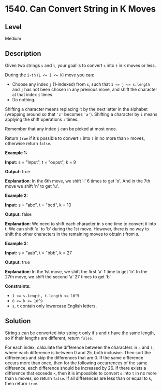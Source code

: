 # 1540. Can Convert String in K Moves
## Level
Medium

## Description
Given two strings `s` and `t`, your goal is to convert `s` into `t` in k moves or less.

During the `i-th` (`1 <= i <= k`) move you can:

* Choose any index `j` (1-indexed) from `s`, such that `1 <= j <= s.length` and `j` has not been chosen in any previous move, and shift the character at that index `i` times.
* Do nothing.

Shifting a character means replacing it by the next letter in the alphabet (wrapping around so that `'z'` becomes `'a'`). Shifting a character by `i` means applying the shift operations `i` times.

Remember that any index `j` can be picked at most once.

Return `true` if it's possible to convert `s` into `t` in no more than `k` moves, otherwise return `false`.

**Example 1:**

**Input:** s = "input", t = "ouput", k = 9

**Output:** true

**Explanation:** In the 6th move, we shift 'i' 6 times to get 'o'. And in the 7th move we shift 'n' to get 'u'.

**Example 2:**

**Input:** s = "abc", t = "bcd", k = 10

**Output:** false

**Explanation:** We need to shift each character in s one time to convert it into t. We can shift 'a' to 'b' during the 1st move. However, there is no way to shift the other characters in the remaining moves to obtain t from s.

**Example 3:**

**Input:** s = "aab", t = "bbb", k = 27

**Output:** true

**Explanation:** In the 1st move, we shift the first 'a' 1 time to get 'b'. In the 27th move, we shift the second 'a' 27 times to get 'b'.

**Constraints:**

* `1 <= s.length, t.length <= 10^5`
* `0 <= k <= 10^9`
* `s`, `t` contain only lowercase English letters.

## Solution
String `s` can be converted into string `t` only if `s` and `t` have the same length, so if their lengths are different, return `false`.

For each index, calculate the difference between the characters in `s` and `t`, where each difference is between 0 and 25, both inclusive. Then sort the differences and skip the differences that are 0. If the same difference occurs more than once, then for the following occurrences of the same difference, each difference should be increased by 26. If there exists a difference that exceeds `k`, then it is impossible to convert `s` into `t` in no more than `k` moves, so return `false`. If all differences are less than or equal to `k`, then return `true`.
